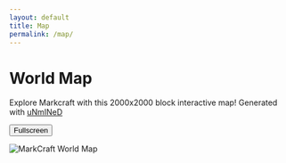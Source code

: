 ```yaml
---
layout: default
title: Map
permalink: /map/
---
```


# World Map

Explore Markcraft with this 2000x2000 block interactive map! Generated with [uNmINeD](https://unmined.net/)

<button id="fullscreen-toggle" class="fullscreen-button">Fullscreen</button>

<div class="zoom-container">
  <img src="/assets/images/markcraft_map.png" alt="MarkCraft World Map" class="zoom-map" />
</div>
